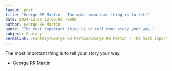 ```yaml
---
layout: post
title: "George RR Martin - The most important thing is to tell"
date: 2024-12-28 12:00:00 -0000
author: George RR Martin
quote: "The most important thing is to tell your story your way."
subject: Fantasy
permalink: /Fantasy/George RR Martin/George RR Martin - The most important thing is to tell
---
```


The most important thing is to tell your story your way.

- George RR Martin
